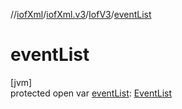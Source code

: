 //[iofXml](../../../index.md)/[iofXml.v3](../index.md)/[IofV3](index.md)/[eventList](event-list.md)

# eventList

[jvm]\
protected open var [eventList](event-list.md): [EventList](../-event-list/index.md)
